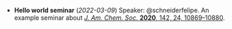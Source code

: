 - **Hello world seminar** (*2022-03-09*)
  Speaker: @schneiderfelipe.
  An example seminar about [*J. Am. Chem. Soc.* **2020**, 142, 24, 10869–10880](https://doi.org/10.1021/jacs.0c01622).
